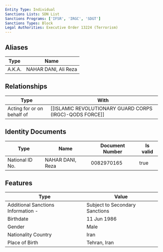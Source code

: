 ```yaml
---
Entity Type: Individual
Sanctions Lists: SDN List
Sanctions Programs: ['IFSR', 'IRGC', 'SDGT']
Sanctions Types: Block
Legal Authorities: Executive Order 13224 (Terrorism)
---
```


## Aliases
| Type  | Name      | 
|-------|-----------|
| A.K.A. | NAHAR DANI, Ali Reza |

## Relationships
| Type  | With      | 
|-------|-----------|
| Acting for or on behalf of | [[ISLAMIC REVOLUTIONARY GUARD CORPS (IRGC)-QODS FORCE]] |

## Identity Documents
| Type  | Name      | Document Number | Is valid |
|-------|-----------|-----------------|----------|
| National ID No. | NAHAR DANI, Reza | 0082970165 | true |

## Features
| Type  | Value      |
|-------|------------|
| Additional Sanctions Information - | Subject to Secondary Sanctions |
| Birthdate | 11 Jun 1986 |
| Gender | Male |
| Nationality Country | Iran |
| Place of Birth | Tehran, Iran |

